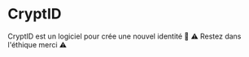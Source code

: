 # CryptID
CryptID est un logiciel pour crée une nouvel identité 🚀 ⚠️ Restez dans l'éthique merci ⚠️
